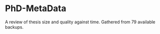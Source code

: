 # PhD-MetaData
A review of thesis size and quality against time. Gathered from 79 available backups.
